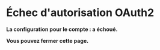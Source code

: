 # Échec d'autorisation OAuth2

**La configuration pour le compte <span id="provider"></span>: <span id="user"></span> a échoué.**

**Vous pouvez fermer cette page.**

<script type="module" src="./oauth2.js"></script>
